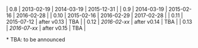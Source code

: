| 0.8  | 2013-02-19   | 2014-03-19  | 2015-12-31 |
| 0.9  | 2014-03-19   | 2015-02-16  | 2016-02-28 |
| 0.10 | 2015-02-16   | 2016-02-29  | 2017-02-28 |
| 0.11 | 2015-07-12   | after v0.13 | TBA        |
| 0.12 | *2016-02-xx* | after v0.14 | TBA        |
| 0.13 | *2016-07-xx* | after v0.15 | TBA        |

\* TBA: to be announced

